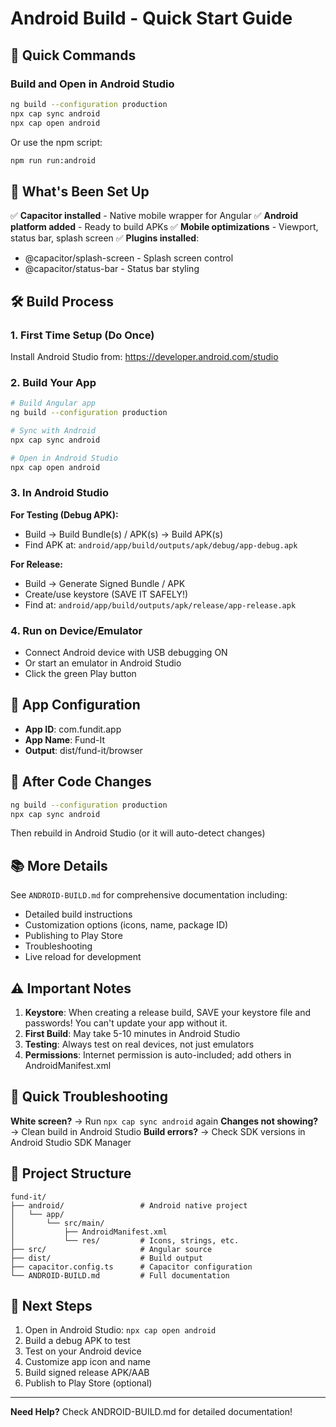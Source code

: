 # Android Build - Quick Start Guide

## 🚀 Quick Commands

### Build and Open in Android Studio
```bash
ng build --configuration production
npx cap sync android
npx cap open android
```

Or use the npm script:
```bash
npm run run:android
```

## 📱 What's Been Set Up

✅ **Capacitor installed** - Native mobile wrapper for Angular
✅ **Android platform added** - Ready to build APKs
✅ **Mobile optimizations** - Viewport, status bar, splash screen
✅ **Plugins installed**:
   - @capacitor/splash-screen - Splash screen control
   - @capacitor/status-bar - Status bar styling

## 🛠️ Build Process

### 1. First Time Setup (Do Once)
Install Android Studio from: https://developer.android.com/studio

### 2. Build Your App
```bash
# Build Angular app
ng build --configuration production

# Sync with Android
npx cap sync android

# Open in Android Studio
npx cap open android
```

### 3. In Android Studio

**For Testing (Debug APK):**
- Build → Build Bundle(s) / APK(s) → Build APK(s)
- Find APK at: `android/app/build/outputs/apk/debug/app-debug.apk`

**For Release:**
- Build → Generate Signed Bundle / APK
- Create/use keystore (SAVE IT SAFELY!)
- Find at: `android/app/build/outputs/apk/release/app-release.apk`

### 4. Run on Device/Emulator
- Connect Android device with USB debugging ON
- Or start an emulator in Android Studio
- Click the green Play button

## 📝 App Configuration

- **App ID**: com.fundit.app
- **App Name**: Fund-It
- **Output**: dist/fund-it/browser

## 🔄 After Code Changes

```bash
ng build --configuration production
npx cap sync android
```
Then rebuild in Android Studio (or it will auto-detect changes)

## 📚 More Details

See `ANDROID-BUILD.md` for comprehensive documentation including:
- Detailed build instructions
- Customization options (icons, name, package ID)
- Publishing to Play Store
- Troubleshooting
- Live reload for development

## ⚠️ Important Notes

1. **Keystore**: When creating a release build, SAVE your keystore file and passwords! You can't update your app without it.
2. **First Build**: May take 5-10 minutes in Android Studio
3. **Testing**: Always test on real devices, not just emulators
4. **Permissions**: Internet permission is auto-included; add others in AndroidManifest.xml

## 🐛 Quick Troubleshooting

**White screen?** → Run `npx cap sync android` again
**Changes not showing?** → Clean build in Android Studio
**Build errors?** → Check SDK versions in Android Studio SDK Manager

## 📂 Project Structure

```
fund-it/
├── android/                 # Android native project
│   └── app/
│       └── src/main/
│           ├── AndroidManifest.xml
│           └── res/         # Icons, strings, etc.
├── src/                     # Angular source
├── dist/                    # Build output
├── capacitor.config.ts      # Capacitor configuration
└── ANDROID-BUILD.md         # Full documentation
```

## 🎯 Next Steps

1. Open in Android Studio: `npx cap open android`
2. Build a debug APK to test
3. Test on your Android device
4. Customize app icon and name
5. Build signed release APK/AAB
6. Publish to Play Store (optional)

---

**Need Help?** Check ANDROID-BUILD.md for detailed documentation!

